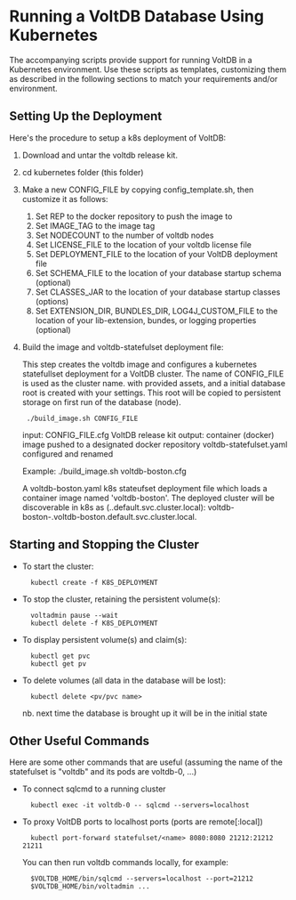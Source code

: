 [comment]: # (This file is part of VoltDB.)
[comment]: # (Copyright © 2008-2018 VoltDB Inc.)

# Running a VoltDB Database Using Kubernetes

The accompanying scripts provide support for running VoltDB in a Kubernetes environment.
Use these scripts as templates, customizing them as described in the following sections
to match your requirements and/or environment.

## Setting Up the Deployment

Here's the procedure to setup a k8s deployment of VoltDB:

1. Download and untar the voltdb release kit.

2. cd kubernetes folder (this folder)

3. Make a new CONFIG_FILE by copying config_template.sh, then customize it as follows:

    1. Set REP to the docker repository to push the image to
    2. Set IMAGE_TAG to the image tag
    3. Set NODECOUNT to the number of voltdb nodes
    4. Set LICENSE_FILE to the location of your voltdb license file
    5. Set DEPLOYMENT_FILE to the location of your VoltDB deployment file
    6. Set SCHEMA_FILE to the location of your database startup schema (optional)
    7. Set CLASSES_JAR to the location of your database startup classes (options)
    8. Set EXTENSION_DIR, BUNDLES_DIR, LOG4J_CUSTOM_FILE  to the location of your lib-extension, bundes, or logging properties (optional)

4. Build the image and voltdb-statefulset deployment file:

    This step creates the voltdb image and configures a kubernetes statefullset deployment
    for a VoltDB cluster. The name of CONFIG_FILE is used as the cluster name.
    with provided assets, and a initial database root is created with your settings.
    This root will be copied to persistent storage on first run of the database (node).

        ./build_image.sh CONFIG_FILE

    input: CONFIG_FILE.cfg
           VoltDB release kit
    output: container (docker) image pushed to a designated docker repository
            voltdb-statefulset.yaml configured and renamed

    Example: ./build_image.sh voltdb-boston.cfg

    A voltdb-boston.yaml k8s stateufset deployment file which loads a container image named 'voltdb-boston'.
    The deployed cluster will be discoverable in k8s as (<pod>.<service>.default.svc.cluster.local):
        voltdb-boston-<n>.voltdb-boston.default.svc.cluster.local.

## Starting and Stopping the Cluster

* To start the cluster:

        kubectl create -f K8S_DEPLOYMENT

* To stop the cluster, retaining the persistent volume(s):

        voltadmin pause --wait
        kubectl delete -f K8S_DEPLOYMENT

* To display persistent volume(s) and claim(s):

        kubectl get pvc
        kubectl get pv

* To delete volumes (all data in the database will be lost):

        kubectl delete <pv/pvc name>

    nb. next time the database is brought up it will be in the initial state

## Other Useful Commands

Here are some other commands that are useful (assuming the name of the statefulset is "voltdb" and its pods are voltdb-0, ...)

* To connect sqlcmd to a running cluster

        kubectl exec -it voltdb-0 -- sqlcmd --servers=localhost

* To proxy VoltDB ports to localhost ports (ports are remote[:local])

        kubectl port-forward statefulset/<name> 8080:8080 21212:21212 21211

   You can then run voltdb commands locally, for example:

        $VOLTDB_HOME/bin/sqlcmd --servers=localhost --port=21212
        $VOLTDB_HOME/bin/voltadmin ...
